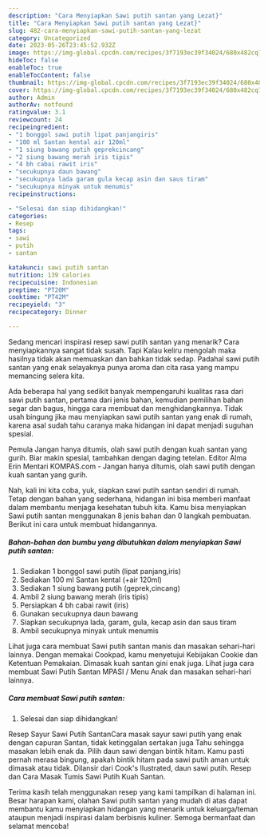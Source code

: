 ```yaml
---
description: "Cara Menyiapkan Sawi putih santan yang Lezat}"
title: "Cara Menyiapkan Sawi putih santan yang Lezat}"
slug: 482-cara-menyiapkan-sawi-putih-santan-yang-lezat
category: Uncategorized
date: 2023-05-26T23:45:52.932Z
image: https://img-global.cpcdn.com/recipes/3f7193ec39f34024/680x482cq70/sawi-putih-santan-foto-resep-utama.jpg
hideToc: false
enableToc: true
enableTocContent: false
thumbnail: https://img-global.cpcdn.com/recipes/3f7193ec39f34024/680x482cq70/sawi-putih-santan-foto-resep-utama.jpg
cover: https://img-global.cpcdn.com/recipes/3f7193ec39f34024/680x482cq70/sawi-putih-santan-foto-resep-utama.jpg
author: Admin
authorAv: notfound
ratingvalue: 3.1
reviewcount: 24
recipeingredient:
- "1 bonggol sawi putih lipat panjangiris"
- "100 ml Santan kental air 120ml"
- "1 siung bawang putih geprekcincang"
- "2 siung bawang merah iris tipis"
- "4 bh cabai rawit iris"
- "secukupnya daun bawang"
- "secukupnya lada garam gula kecap asin dan saus tiram"
- "secukupnya minyak untuk menumis"
recipeinstructions:

- "Selesai dan siap dihidangkan!"
categories:
- Resep
tags:
- sawi
- putih
- santan

katakunci: sawi putih santan 
nutrition: 139 calories
recipecuisine: Indonesian
preptime: "PT20M"
cooktime: "PT42M"
recipeyield: "3"
recipecategory: Dinner

---
```



Sedang mencari inspirasi resep sawi putih santan yang menarik? Cara menyiapkannya sangat tidak susah. Tapi Kalau keliru mengolah maka hasilnya tidak akan memuaskan dan bahkan tidak sedap. Padahal sawi putih santan yang enak selayaknya punya aroma dan cita rasa yang mampu memancing selera kita.


Ada beberapa hal yang sedikit banyak mempengaruhi kualitas rasa dari sawi putih santan, pertama dari jenis bahan, kemudian pemilihan bahan segar dan bagus, hingga cara membuat dan menghidangkannya. Tidak usah bingung jika mau menyiapkan sawi putih santan yang enak di rumah, karena asal sudah tahu caranya maka hidangan ini dapat menjadi suguhan spesial.

Pemula Jangan hanya ditumis, olah sawi putih dengan kuah santan yang gurih. Biar makin spesial, tambahkan dengan daging tetelan. Editor Alma Erin Mentari KOMPAS.com - Jangan hanya ditumis, olah sawi putih dengan kuah santan yang gurih.


Nah, kali ini kita coba, yuk, siapkan sawi putih santan sendiri di rumah. Tetap dengan bahan yang sederhana, hidangan ini bisa memberi manfaat dalam membantu menjaga kesehatan tubuh kita. Kamu bisa menyiapkan Sawi putih santan menggunakan 8 jenis bahan dan 0 langkah pembuatan. Berikut ini cara untuk membuat hidangannya.

<!--inarticleads1-->

##### Bahan-bahan dan bumbu yang dibutuhkan dalam menyiapkan Sawi putih santan:

1. Sediakan 1 bonggol sawi putih (lipat panjang,iris)
1. Sediakan 100 ml Santan kental (+air 120ml)
1. Sediakan 1 siung bawang putih (geprek,cincang)
1. Ambil 2 siung bawang merah (iris tipis)
1. Persiapkan 4 bh cabai rawit (iris)
1. Gunakan secukupnya daun bawang
1. Siapkan secukupnya lada, garam, gula, kecap asin dan saus tiram
1. Ambil secukupnya minyak untuk menumis


Lihat juga cara membuat Sawi putih santan manis dan masakan sehari-hari lainnya. Dengan memakai Cookpad, kamu menyetujui Kebijakan Cookie dan Ketentuan Pemakaian. Dimasak kuah santan gini enak juga. Lihat juga cara membuat Sawi Putih Santan MPASI / Menu Anak dan masakan sehari-hari lainnya. 

<!--inarticleads2-->

##### Cara membuat Sawi putih santan:


1. Selesai dan siap dihidangkan!

Resep Sayur Sawi Putih SantanCara masak sayur sawi putih yang enak dengan capuran Santan, tidak ketinggalan sertakan juga Tahu sehingga masakan lebih enak da. Pilih daun sawi dengan bintik hitam. Kamu pasti pernah merasa bingung, apakah bintik hitam pada sawi putih aman untuk dimasak atau tidak. Dilansir dari Cook&#39;s Ilustrated, daun sawi putih. Resep dan Cara Masak Tumis Sawi Putih Kuah Santan. 

Terima kasih telah menggunakan resep yang kami tampilkan di halaman ini. Besar harapan kami, olahan Sawi putih santan yang mudah di atas dapat membantu kamu menyiapkan hidangan yang menarik untuk keluarga/teman ataupun menjadi inspirasi dalam berbisnis kuliner. Semoga bermanfaat dan selamat mencoba!
